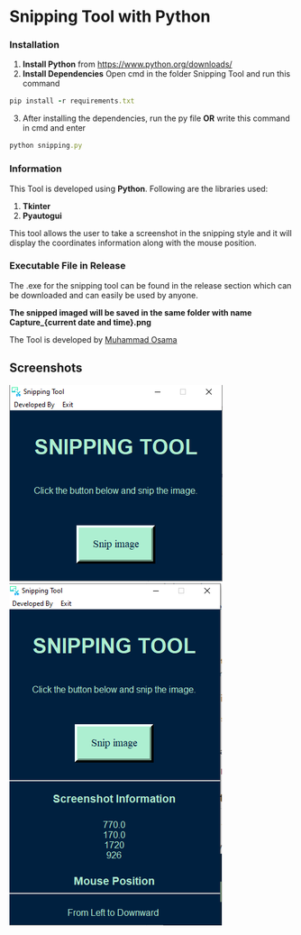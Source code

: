 # Snipping Tool with Python
### Installation
1) **Install Python** from https://www.python.org/downloads/
2) **Install Dependencies**
Open cmd in the folder Snipping Tool and run this command
```ruby
pip install -r requirements.txt
```
3) After installing the dependencies, run the py file **OR** write this command in cmd and enter
```ruby
python snipping.py
```
### Information
This Tool is developed using **Python**. Following are the libraries used:
1) **Tkinter**
2) **Pyautogui**

This tool allows the user to take a screenshot in the snipping style and it will display the coordinates information along with the mouse position.

### Executable File in Release
The .exe for the snipping tool can be found in the release section which can be downloaded and can easily be used by anyone.

**The snipped imaged will be saved in the same folder with name Capture_{current date and time}.png**

The Tool is developed by [Muhammad Osama](https://www.flowcode.com/page/osamayousuf)

## Screenshots
![](Screenshots/main_image.PNG) 
![](Screenshots/info_image.PNG)
